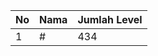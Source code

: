 | No | Nama            | Jumlah Level |
|----|-----------------|--------------|
| 1  | #    |    434        |
